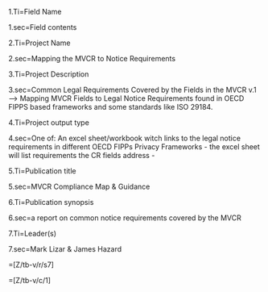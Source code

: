 1.Ti=Field Name

1.sec=Field contents

2.Ti=Project Name	

2.sec=Mapping  the MVCR to Notice Requirements 

3.Ti=Project Description	

3.sec=Common Legal Requirements Covered by the Fields in the MVCR v.1 —> Mapping MVCR Fields to Legal Notice Requirements found in OECD FIPPS based frameworks and some standards like ISO 29184. 

4.Ti=Project output type	

4.sec=One of: An excel sheet/workbook witch links to the legal notice requirements in different OECD FIPPs Privacy Frameworks - the excel sheet will list requirements the CR fields address - 

5.Ti=Publication title

5.sec=MVCR Compliance Map & Guidance

6.Ti=Publication synopsis

6.sec=a report on common notice requirements covered by the MVCR 

7.Ti=Leader(s)

7.sec=Mark Lizar & James Hazard

=[Z/tb-v/r/s7]

=[Z/tb-v/c/1]